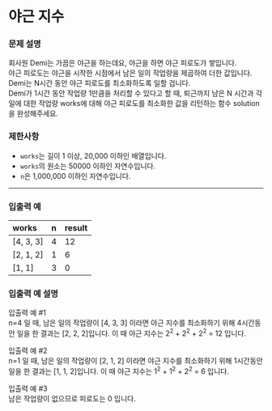 # 야근 지수

### 문제 설명

회사원 Demi는 가끔은 야근을 하는데요, 야근을 하면 야근 피로도가 쌓입니다.  
야근 피로도는 야근을 시작한 시점에서 남은 일의 작업량을 제곱하여 더한 값입니다.  
Demi는 N시간 동안 야근 피로도를 최소화하도록 일할 겁니다.  
Demi가 1시간 동안 작업량 1만큼을 처리할 수 있다고 할 때, 퇴근까지 남은 N 시간과 각 일에 대한 작업량 works에 대해 야근 피로도를 최소화한 값을 리턴하는 함수 solution을 완성해주세요.

### 제한사항
- `works`는 길이 1 이상, 20,000 이하인 배열입니다.
- `works`의 원소는 50000 이하인 자연수입니다.
- `n`은 1,000,000 이하인 자연수입니다.

---

### 입출력 예
|works|n|result|
|:---|:---|:---|
|[4, 3, 3]|4|12|
|[2, 1, 2]|1|6|
|[1, 1]|3|0|

### 입출력 예 설명
입출력 예 #1  
n=4 일 때, 남은 일의 작업량이 [4, 3, 3] 이라면 야근 지수를 최소화하기 위해 4시간동안 일을 한 결과는 [2, 2, 2]입니다. 이 때 야근 지수는 2<sup>2</sup> + 2<sup>2</sup> + 2<sup>2</sup> = 12 입니다.

입출력 예 #2  
n=1 일 때, 남은 일의 작업량이 [2, 1, 2] 이라면 야근 지수를 최소화하기 위해 1시간동안 일을 한 결과는 [1, 1, 2]입니다. 이 때 야근 지수는 1<sup>2</sup> + 1<sup>2</sup> + 2<sup>2</sup> = 6 입니다.

입출력 예 #3  
남은 작업량이 없으므로 피로도는 0 입니다.
